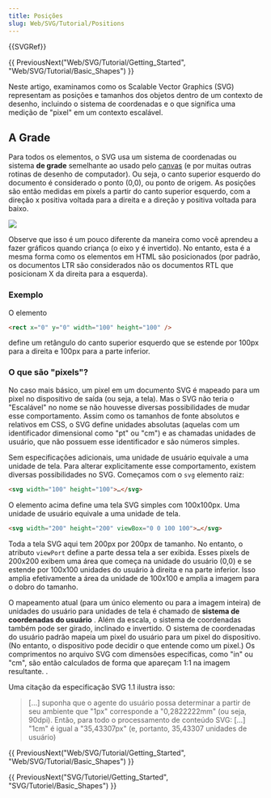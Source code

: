 ```yaml
---
title: Posições
slug: Web/SVG/Tutorial/Positions
---
```


{{SVGRef}}

{{ PreviousNext("Web/SVG/Tutorial/Getting_Started", "Web/SVG/Tutorial/Basic_Shapes") }}

Neste artigo, examinamos como os Scalable Vector Graphics (SVG) representam as posições e tamanhos dos objetos dentro de um contexto de desenho, incluindo o sistema de coordenadas e o que significa uma medição de "pixel" em um contexto escalável.

## A Grade

Para todos os elementos, o SVG usa um sistema de coordenadas ou sistema **de grade** semelhante ao usado pelo [canvas](pt-BR/HTML/Canvas) (e por muitas outras rotinas de desenho de computador). Ou seja, o canto superior esquerdo do documento é considerado o ponto (0,0), ou ponto de origem. As posições são então medidas em pixels a partir do canto superior esquerdo, com a direção x positiva voltada para a direita e a direção y positiva voltada para baixo.

![](canvas_default_grid.png)

Observe que isso é um pouco diferente da maneira como você aprendeu a fazer gráficos quando criança (o eixo y é invertido). No entanto, esta é a mesma forma como os elementos em HTML são posicionados (por padrão, os documentos LTR são considerados não os documentos RTL que posicionam X da direita para a esquerda).

### Exemplo

O elemento

```html
<rect x="0" y="0" width="100" height="100" />
```

define um retângulo do canto superior esquerdo que se estende por 100px para a direita e 100px para a parte inferior.

### O que são "pixels"?

No caso mais básico, um pixel em um documento SVG é mapeado para um pixel no dispositivo de saída (ou seja, a tela). Mas o SVG não teria o "Escalável" no nome se não houvesse diversas possibilidades de mudar esse comportamento. Assim como os tamanhos de fonte absolutos e relativos em CSS, o SVG define unidades absolutas (aquelas com um identificador dimensional como "pt" ou "cm") e as chamadas unidades de usuário, que não possuem esse identificador e são números simples.

Sem especificações adicionais, uma unidade de usuário equivale a uma unidade de tela. Para alterar explicitamente esse comportamento, existem diversas possibilidades no SVG. Começamos com o `svg` elemento raiz:

```html
<svg width="100" height="100">…</svg>
```

O elemento acima define uma tela SVG simples com 100x100px. Uma unidade de usuário equivale a uma unidade de tela.

```html
<svg width="200" height="200" viewBox="0 0 100 100">…</svg>
```

Toda a tela SVG aqui tem 200px por 200px de tamanho. No entanto, o atributo `viewPort` define a parte dessa tela a ser exibida. Esses pixels de 200x200 exibem uma área que começa na unidade do usuário (0,0) e se estende por 100x100 unidades do usuário à direita e na parte inferior. Isso amplia efetivamente a área da unidade de 100x100 e amplia a imagem para o dobro do tamanho.

O mapeamento atual (para um único elemento ou para a imagem inteira) de unidades do usuário para unidades de tela é chamado de **sistema de coordenadas do usuário** . Além da escala, o sistema de coordenadas também pode ser girado, inclinado e invertido. O sistema de coordenadas do usuário padrão mapeia um pixel do usuário para um pixel do dispositivo. (No entanto, o dispositivo pode decidir o que entende como um pixel.) Os comprimentos no arquivo SVG com dimensões específicas, como "in" ou "cm", são então calculados de forma que apareçam 1:1 na imagem resultante. .

Uma citação da especificação SVG 1.1 ilustra isso:

> \[...] suponha que o agente do usuário possa determinar a partir de seu ambiente que "1px" corresponde a "0,2822222mm" (ou seja, 90dpi). Então, para todo o processamento de conteúdo SVG: [...] "1cm" é igual a "35,43307px" (e, portanto, 35,43307 unidades de usuário)

{{ PreviousNext("Web/SVG/Tutorial/Getting_Started", "Web/SVG/Tutorial/Basic_Shapes") }}

{{ PreviousNext("SVG/Tutoriel/Getting_Started", "SVG/Tutoriel/Basic_Shapes") }}
